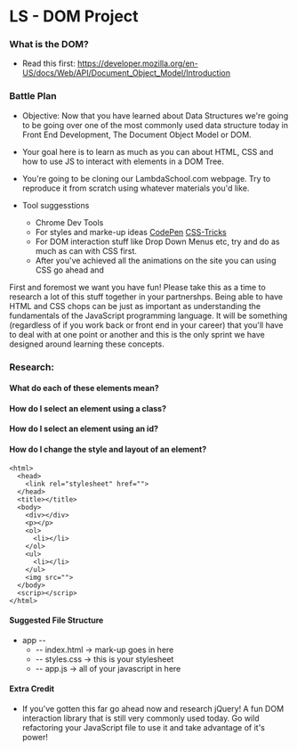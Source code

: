 # LS - DOM Project 

### What is the DOM?
- Read this first: https://developer.mozilla.org/en-US/docs/Web/API/Document_Object_Model/Introduction

### Battle Plan
 - Objective: Now that you have learned about Data Structures we're going to be going over one of the most commonly used data structure today in Front End Development, The Document Object Model or DOM.
 - Your goal here is to learn as much as you can about HTML, CSS and how to use JS to interact with elements in a DOM Tree.
 - You're going to be cloning our LambdaSchool.com webpage. Try to reproduce it from scratch using whatever materials you'd like. 

  - Tool suggesstions
    - Chrome Dev Tools
    - For styles and marke-up ideas [CodePen](https://codepen.io/) [CSS-Tricks](https://css-tricks.com/)
    - For DOM interaction stuff like Drop Down Menus etc, try and do as much as can with CSS first. 
    - After you've achieved all the animations on the site you can using CSS go ahead and 

First and foremost we want you have fun! Please take this as a time to research a lot of this stuff together in your partnershps. Being able to have HTML and CSS chops can be just as important as understanding the fundamentals of the JavaScript programming language. It will be something (regardless of if you work back or front end in your career) that you'll have to deal with at one point or another and this is the only sprint we have designed around learning these concepts. 

### Research: 
  #### What do each of these elements mean? 
  #### How do I select an element using a class?
  #### How do I select an element using an id?
  #### How do I change the style and layout of an element?

```
<html> 
  <head>
    <link rel="stylesheet" href="">
  </head>
  <title></title>
  <body>
    <div></div>
    <p></p>
    <ol>
      <li></li>
    </ol>
    <ul>
      <li></li>
    </ul>
    <img src="">
  </body>
  <scrip></scrip>
</html>
```

 #### Suggested File Structure
  - app --
    - -- index.html -> mark-up goes in here
    - -- styles.css -> this is your stylesheet
    - -- app.js -> all of your javascript in here

 #### Extra Credit
  - If you've gotten this far go ahead now and research jQuery! A fun DOM interaction library that is still very commonly used today. Go wild refactoring your JavaScript file to use it and take advantage of it's power!